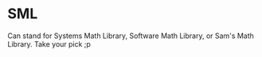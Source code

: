 # SML
Can stand for Systems Math Library, Software Math Library, or Sam's Math Library.  Take your pick ;p
